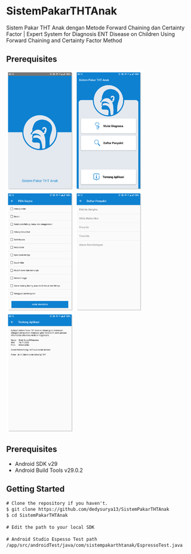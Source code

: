 # SistemPakarTHTAnak
 Sistem Pakar THT Anak dengan Metode Forward Chaining dan Certainty Factor | Expert System for Diagnosis ENT Disease on Children Using Forward Chaining and Certainty Factor Method

Prerequisites
--------------

<img src="https://raw.githubusercontent.com/dedysurya13/SistemPakarTHTAnak/master/DeployAPK/release/Preview/Preview1.png?token=AKTM5AVRTPA2UCTPY4DXMYS6O6VIY" height="320" width="180"/> <img src="https://raw.githubusercontent.com/dedysurya13/SistemPakarTHTAnak/master/DeployAPK/release/Preview/Preview2.png?token=AKTM5AUKMX43TKRNXZZTTA26O6VK4" height="320" width="180"/> <img src="https://raw.githubusercontent.com/dedysurya13/SistemPakarTHTAnak/master/DeployAPK/release/Preview/Preview3.png?token=AKTM5AUSJ7UGEUSUJV4BYUS6O6VMI" height="320" width="180"/> <img src="https://raw.githubusercontent.com/dedysurya13/SistemPakarTHTAnak/master/DeployAPK/release/Preview/Preview4.png?token=AKTM5AXRGJ6Z2OM756SOW4K6O6VN6" height="320" width="180"/> <img src="https://raw.githubusercontent.com/dedysurya13/SistemPakarTHTAnak/master/DeployAPK/release/Preview/Preview5.png?token=AKTM5AQB2BMK3R232TFXJWK6O6VPS" height="320" width="180"/>

Prerequisites
--------------

- Android SDK v29
- Android Build Tools v29.0.2

Getting Started
---------------

```
# Clone the repository if you haven't.
$ git clone https://github.com/dedysurya13/SistemPakarTHTAnak
$ cd SistemPakarTHTAnak

# Edit the path to your local SDK

# Android Studio Espesso Test path
/app/src/androidTest/java/com/sistempakarthtanak/EspressoTest.java
```